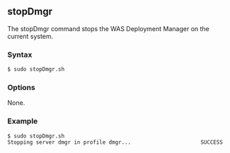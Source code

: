 ## stopDmgr
The stopDmgr command stops the WAS Deployment Manager on the current system.

### Syntax

```Bash
$ sudo stopDmgr.sh
```

### Options

None.

### Example

```Bash
$ sudo stopDmgr.sh
Stopping server dmgr in profile dmgr...                      SUCCESS
```